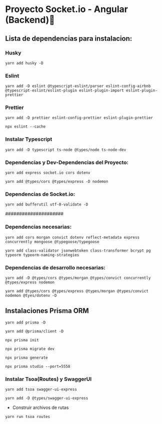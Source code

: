 # Proyecto Socket.io - Angular (Backend)👋
## Lista de dependencias para instalacion:
### Husky
~~~
yarn add husky -D
~~~
### Eslint
~~~
yarn add -D eslint @typescript-eslint/parser eslint-config-airbnb @typescript-eslint/eslint-plugin eslint-plugin-import eslint-plugin-prettier
~~~
### Prettier
~~~
yarn add -D prettier eslint-config-prettier eslint-plugin-prettier
~~~
~~~
npx eslint --cache
~~~
###  Instalar Typescript
~~~
yarn add -D typescript ts-node @types/node ts-node-dev
~~~
###  Dependencias y Dev-Dependencias del Proyecto:
~~~
yarn add express socket.io cors dotenv
~~~
~~~
yarn add @types/cors @types/express -D nodemon
~~~
###  Dependencias de Socket.io:
~~~
yarn add bufferutil utf-8-validate -D
~~~

#####################

###  Dependencias necesarias:
~~~
yarn add cors morgan convict dotenv reflect-metadata express concurrently mongoose @typegoose/typegoose
~~~
~~~
yarn add class-validator jsonwebtoken class-transformer bcrypt pg  typeorm typeorm-naming-strategies
~~~
### Dependencias de desarrollo necesarias:
~~~
yarn add -D @types/cors @types/morgan @types/convict concurrently @types/express nodemon
~~~
~~~
yarn add @types/cors @types/express @types/morgan @types/convict nodemon @tyes/dotenv -D
~~~
## Instalaciones Prisma ORM
~~~
yarn add prisma -D
~~~
~~~
yarn add @prisma/client -D
~~~
~~~
npx prisma init
~~~
~~~
npx prisma migrate dev
~~~
~~~ 
npx prisma generate
~~~
~~~
npx prisma studio --port=5558
~~~
###  Instalar Tsoa(Routes) y SwaggerUI
~~~
yarn add tsoa swagger-ui-express
~~~
~~~
yarn add -D @types/swagger-ui-express
~~~
*   Construir archivos de rutas
~~~
yarn run tsoa routes
~~~

